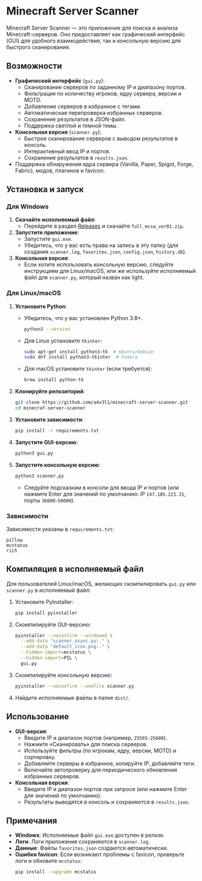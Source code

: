 # Minecraft Server Scanner

Minecraft Server Scanner — это приложение для поиска и анализа Minecraft-серверов. Оно предоставляет как графический интерфейс (GUI) для удобного взаимодействия, так и консольную версию для быстрого сканирования.

## Возможности

- **Графический интерфейс** (`gui.py`):
  - Сканирование серверов по заданному IP и диапазону портов.
  - Фильтрация по количеству игроков, ядру сервера, версии и MOTD.
  - Добавление серверов в избранное с тегами.
  - Автоматическая перепроверка избранных серверов.
  - Сохранение результатов в JSON-файл.
  - Поддержка светлой и темной темы.
- **Консольная версия** (`scanner.py`):
  - Быстрое сканирование серверов с выводом результатов в консоль.
  - Интерактивный ввод IP и портов.
  - Сохранение результатов в `results.json`.
- Поддержка обнаружения ядра сервера (Vanilla, Paper, Spigot, Forge, Fabric), модов, плагинов и favicon.

## Установка и запуск

### Для Windows
1. **Скачайте исполняемый файл**:
   - Перейдите в раздел [Releases](https://github.com/a4v3l1/minecraft-server-scanner/releases/tag/beta) и скачайте ` full_mcsa_ver01.zip `.
2. **Запустите приложение**:
   - Запустите `gui.exe`.
   - Убедитесь, что у вас есть права на запись в эту папку (для создания `scanner.log`, `favorites.json`, `config.json`, `history.db`).
3. **Консольная версия**:
   - Если хотите использовать консольную версию, следуйте инструкциям для Linux/macOS, или же используйте исполняемый файл для `scanner.py`, который назван как light.

### Для Linux/macOS
1. **Установите Python**:
   - Убедитесь, что у вас установлен Python 3.8+.
     ```bash
     python3 --version
     ```
   - Для Linux установите `tkinter`:
     ```bash
     sudo apt-get install python3-tk  # Ubuntu/Debian
     sudo dnf install python3-tkinter  # Fedora
     ```
   - Для macOS установите `tkinter` (если требуется):
     ```bash
     brew install python-tk
     ```

2. **Клонируйте репозиторий**:
   ```bash
   git clone https://github.com/a4v3l1/minecraft-server-scanner.git
   cd minecraf-server-scanner
   ```

3. **Установите зависимости**:
   ```bash
   pip install -r requirements.txt
   ```

4. **Запустите GUI-версию**:
   ```bash
   python3 gui.py
   ```

5. **Запустите консольную версию**:
   ```bash
   python3 scanner.py
   ```
   - Следуйте подсказкам в консоли для ввода IP и портов (или нажмите Enter для значений по умолчанию: IP `147.185.221.31`, порты `36000–50000`).

### Зависимости
Зависимости указаны в `requirements.txt`:
```
pillow
mcstatus
rich
```

## Компиляция в исполняемый файл
Для пользователей Linux/macOS, желающих скомпилировать `gui.py` или `scanner.py` в исполняемый файл:
1. Установите PyInstaller:
   ```bash
   pip install pyinstaller
   ```
2. Скомпилируйте GUI-версию:
   ```bash
   pyinstaller --noconfirm --windowed \
     --add-data "scanner_async.py:." \
     --add-data "default_icon.png:." \
     --hidden-import=mcstatus \
     --hidden-import=PIL \
     gui.py
   ```
3. Скомпилируйте консольную версию:
   ```bash
   pyinstaller --noconfirm --onefile scanner.py
   ```
4. Найдите исполняемые файлы в папке `dist/`.

## Использование
- **GUI-версия**:
  - Введите IP и диапазон портов (например, `25565-25600`).
  - Нажмите «Сканировать» для поиска серверов.
  - Используйте фильтры (по игрокам, ядру, версии, MOTD) и сортировку.
  - Добавляйте серверы в избранное, копируйте IP, добавляйте теги.
  - Включайте автопроверку для периодического обновления избранных серверов.
- **Консольная версия**:
  - Введите IP и диапазон портов при запросе (или нажмите Enter для значений по умолчанию).
  - Результаты выводятся в консоль и сохраняются в `results.json`.

## Примечания
- **Windows**: Исполняемые файл `gui.exe` доступен в релизе.
- **Логи**: Логи приложения сохраняются в `scanner.log`.
- **Данные**: Файлы `favorites.json` создаются автоматически.
- **Ошибки favicon**: Если возникают проблемы с favicon, проверьте логи и обновите `mcstatus`:
  ```bash
  pip install --upgrade mcstatus
  ```
